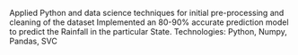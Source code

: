 Applied Python and data science techniques for initial pre-processing and cleaning of the dataset
Implemented an 80-90% accurate prediction model to predict the Rainfall in the particular State.
Technologies: Python, Numpy, Pandas, SVC

